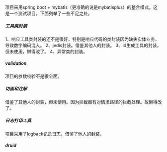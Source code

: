 项目采用spring boot + mybatis（更准确的说是mybatisplus）的整合模式。这是一个测试项目，下面列举了一些不足之处。
##### 工具类封装
1、响应工具类封装的还不是很好，特别是响应代码的类封装因为缺失实体业务，导致数字编码混入。
2、jedis封装。借鉴其他人的封装。
3、id生成工具的封装，但未使用，懒得改了。
4、异常类的封装。
##### validation
项目的参数校验不是很全面。
##### 切面和注解
借鉴了其他人的封装，但未使用。因为拦截器有对情求路径的拦截处理。故懒得改了。
##### 日志打印工具
项目采用了logback记录日志。借鉴了他人的封装。
##### druid

